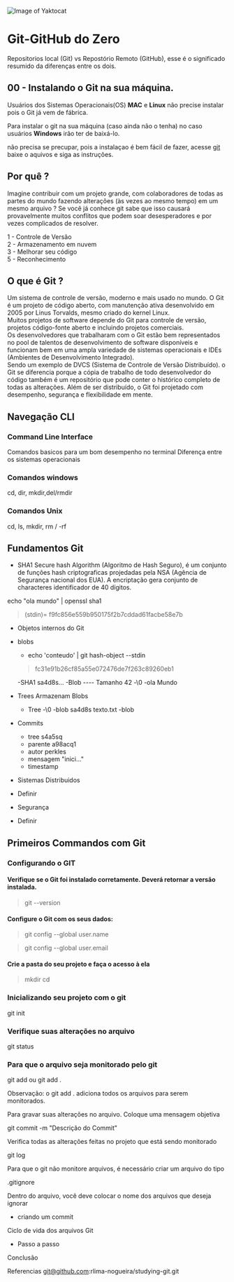 ![Image of Yaktocat](https://res.cloudinary.com/hy4kyit2a/f_auto,fl_lossy,q_70/learn/modules/git-and-git-hub-basics/work-with-the-git-hub-workflow/images/17cdcf6d5135213b505e04eb6c7be614_4-collaborate.png)

# Git-GitHub do Zero

Repositorios local (Git) vs Repostório Remoto (GitHub), esse é o significado resumido da diferenças entre os dois.


## 00 - Instalando o Git na sua máquina.

Usuários dos Sistemas Operacionais(OS) **MAC** e **Linux** não precise instalar pois o Git já vem de fábrica.

Para instalar o git na sua máquina (caso ainda não o tenha) no caso usuários **Windows** irão ter de baixá-lo. 

não precisa se precupar, pois a instalaçao é bem fácil de fazer, acesse [git](https://git-scm.com/) baixe o aquivos e siga as instruções.

 
## Por quê ?

Imagine contribuir com um projeto grande, com colaboradores de todas as partes do mundo fazendo alterações (às vezes ao mesmo tempo) em um mesmo arquivo ? Se você já conhece git sabe que isso causará provavelmente muitos conflitos que podem soar desesperadores e por vezes complicados de resolver.

  1 - Controle de Versão</br>
  2 - Armazenamento em nuvem</br>
  3 - Melhorar seu código</br>
  5 - Reconhecimento</br>

## O que é Git ?

  Um sistema de controle de versão, moderno e mais usado no mundo. O Git é um projeto de código aberto, com manutenção ativa desenvolvido em 2005 por Linus Torvalds,  mesmo criado do kernel Linux.</br>
  Muitos projetos de software depende do Git para controle de versão, projetos código-fonte aberto e incluindo projetos comerciais.</br>
  Os desenvolvedores que trabalharam com o Git estão bem representados no pool de talentos de desenvolvimento de software disponíveis e funcionam bem em uma ampla variedade de sistemas operacionais e IDEs (Ambientes de Desenvolvimento Integrado).</br>
  Sendo um exemplo de DVCS (Sistema de Controle de Versão Distribuído). o Git se diferencia porque a cópia de trabalho de todo desenvolvedor do código também é um repositório que pode conter o histórico completo de todas as alterações.
  Além de ser distribuído, o Git foi projetado com desempenho, segurança e flexibilidade em mente.</br>

 
## Navegação CLI
### Command Line Interface

Comandos basicos para um bom desempenho no terminal
Diferença entre os sistemas operacionais

### Comandos windows
  cd, dir, mkdir,del/rmdir

### Comandos Unix
  cd, ls, mkdir, rm / -rf
  
## Fundamentos Git

- SHA1
Secure hash Algorithm (Algoritmo de Hash Seguro), é um conjunto de funções hash criptograficas projedadas pela NSA (Agência de Segurança nacional dos EUA).
A encriptação gera conjunto de characteres identificador de 40 dígitos.

echo "ola mundo" | openssl sha1
> (stdin)= f9fc856e559b950175f2b7cddad61facbe58e7b

- Objetos internos do Git

 - blobs
   - echo 'conteudo' | git hash-object --stdin
   > fc31e91b26cf85a55e072476de7f263c89260eb1
   
   -SHA1 sa4d8s... 
   -Blob ---- Tamanho 42
   -\0
   -ola Mundo
   
 - Trees
  Armazenam Blobs
   - Tree <tamanho>
   -\0
   -blob sa4d8s texto.txt
   -blob
 
 - Commits
   - tree s4a5sq
   - parente a98acq1
   - autor perkles
   - mensagem "inici..."
   - timestamp

- Sistemas Distribuidos
 - Definir
 - Segurança 
 - Definir
 
## Primeiros Commandos com Git
### Configurando o GIT
#### Verifique se o Git foi instalado corretamente. Deverá retornar a versão instalada.

> git --version

#### Configure o Git com os seus dados:

> git config --global user.name <seu nome>

> git config --global user.email <seu e-mail>

#### Crie a pasta do seu projeto e faça o acesso à ela

>mkdir <nome da pasta> cd <nome da pasta>

### Inicializando seu projeto com o git
git init

### Verifique suas alterações no arquivo

git status

### Para que o arquivo seja monitorado pelo git

git add <nome do arquivo> ou git add .

Observação: o git add . adiciona todos os arquivos para serem monitorados.

Para gravar suas alterações no arquivo. Coloque uma mensagem objetiva

git commit -m "Descrição do Commit"

Verifica todas as alterações feitas no projeto que está sendo monitorado

git log

Para que o git não monitore arquivos, é necessário criar um arquivo do tipo

.gitignore

Dentro do arquivo, você deve colocar o nome dos arquivos que deseja ignorar

   
  - criando um commit
 
 Ciclo de vida dos arquivos Git
  - Passo a passo
 
Conclusão

Referencias
git@github.com:rlima-nogueira/studying-git.git
